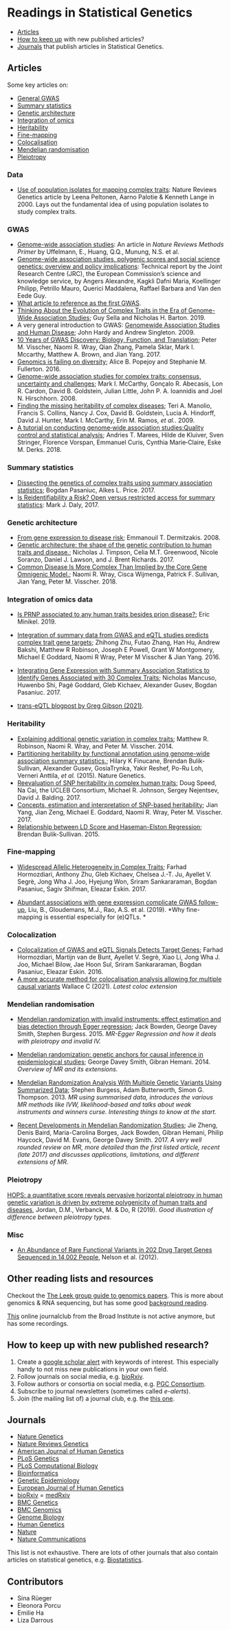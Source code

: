 
# Readings in Statistical Genetics

- [Articles](#articles)
- [How to keep up](#keep) with new published articles?
- [Journals](#journals) that publish articles in Statistical Genetics.

## Articles

Some key articles on: 

- [General GWAS](#gwas)
- [Summary statistics](#summary-statistics)
- [Genetic architecture](#genetic-architecture)
- [Integration of omics](#integration-of-omics)
- [Heritability](#heritability)
- [Fine-mapping](#fine-mapping)
- [Colocalisation](#colocalisation)
- [Mendelian randomisation](#mendelian-randomisation)
- [Pleiotropy](#pleiotropy)

### Data

- [Use of population isolates for mapping complex traits](https://www.nature.com/articles/35042049): Nature Reviews Genetics article by Leena Peltonen, Aarno Palotie & Kenneth Lange in 2000. Lays out the fundamental idea of using population isolates to study complex traits. 

### GWAS
- [Genome-wide association studies](https://www.nature.com/articles/s43586-021-00056-9): An article in *Nature Reviews Methods Primer* by Uffelmann, E., Huang, Q.Q., Munung, N.S. et al.
- [Genome-wide association studies, polygenic scores and social science genetics: overview and policy implications](dx.doi.org/10.2760/948992): Technical report by the Joint Research Centre (JRC), the European Commission’s science and knowledge service, by Angers Alexandre, Kagkli Dafni Maria, Koellinger Philipp, Petrillo Mauro, Querici Maddalena, Raffael Barbara and Van den Eede Guy. 
- [What article to reference as the first GWAS](https://twitter.com/ceclindgren/status/1175427007276097538).
- [Thinking About the Evolution of Complex Traits in the Era of Genome-Wide Association Studies](https://www.annualreviews.org/doi/10.1146/annurev-genom-083115-022316); Guy Sella and Nicholas H. Barton. 2019.
- A very general introduction to GWAS: [Genomewide Association Studies and Human Disease](https://www.ncbi.nlm.nih.gov/pmc/articles/PMC3422859/); John Hardy and Andrew Singleton. 2009.
- [10 Years of GWAS Discovery: Biology, Function, and Translation](https://www.ncbi.nlm.nih.gov/pubmed/28686856); Peter M. Visscher, Naomi R. Wray, Qian Zhang, Pamela Sklar, Mark I. Mccarthy, Matthew A. Brown, and Jian Yang. 2017.
- [Genomics is failing on diversity](https://www.nature.com/news/genomics-is-failing-on-diversity-1.20759); Alice B. Popejoy and Stephanie M. Fullerton. 2016.
- [Genome-wide association studies for complex traits: consensus, uncertainty and challenges](https://www.ncbi.nlm.nih.gov/pubmed/18398418); Mark I. McCarthy, Gonçalo R. Abecasis, Lon R. Cardon, David B. Goldstein,
Julian Little, John P. A. Ioannidis and Joel N. Hirschhorn. 2008.
- [Finding the missing heritability of complex diseases](https://www.ncbi.nlm.nih.gov/pubmed/19812666); Teri A. Manolio, Francis S. Collins, Nancy J. Cox, David B. Goldstein, Lucia A. Hindorff, David J. Hunter,
Mark I. McCarthy, Erin M. Ramos, *et al.*. 2009.
- [A tutorial on conducting genome‐wide association studies:Quality control and statistical analysis](https://www.ncbi.nlm.nih.gov/pmc/articles/PMC6001694/pdf/MPR-27-na.pdf); Andries T. Marees, Hilde de Kluiver, Sven Stringer, Florence Vorspan, Emmanuel Curis, Cynthia Marie‐Claire, Eske M. Derks. 2018. 

### Summary statistics

- [Dissecting the genetics of complex traits using summary association statistics](https://www.ncbi.nlm.nih.gov/pubmed/27840428); Bogdan Pasaniuc, Alkes L. Price. 2017. 
- [Is Reidentifiability a Risk? Open versus restricted access for summary statistics](https://medium.com/@mjdaly?p=ae62a691a7cc): Mark J. Daly, 2017.




### Genetic architecture

- [From gene expression to disease risk](https://www.ncbi.nlm.nih.gov/pubmed/18443581); Emmanouil T. Dermitzakis. 2008.
- [Genetic architecture: the shape of the genetic contribution to human traits and disease.](https://www.ncbi.nlm.nih.gov/pubmed/29225335); Nicholas J. Timpson, Celia M.T. Greenwood, Nicole Soranzo, Daniel J. Lawson, and J. Brent Richards. 2017.
- [Common Disease Is More Complex Than Implied by the Core Gene Omnigenic Model.](https://www.ncbi.nlm.nih.gov/pubmed/29906445); Naomi R. Wray, Cisca Wijmenga, Patrick F. Sullivan, Jian Yang, Peter M. Visscher. 2018.

### Integration of omics data

- [Is PRNP associated to any human traits besides prion disease?](http://www.cureffi.org/2019/12/04/prnp-gwas-other-traits/); Eric Minikel. 2019.

- [Integration of summary data from GWAS and eQTL studies predicts complex trait gene targets](https://www.nature.com/articles/ng.3538); Zhihong Zhu, Futao Zhang, Han Hu, Andrew Bakshi, Matthew R Robinson, Joseph E Powell, Grant W Montgomery, Michael E Goddard, Naomi R Wray, Peter M Visscher & Jian Yang. 2016.

- [Integrating Gene Expression with Summary Association Statistics to Identify Genes Associated with 30 Complex Traits](https://www.cell.com/ajhg/fulltext/S0002-9297(17)30032-0); Nicholas Mancuso, Huwenbo Shi, Pagé Goddard, Gleb Kichaev, Alexander Gusev, Bogdan Pasaniuc. 2017. 

- [trans-eQTL blogpost by Greg Gibson (2021)](http://genomestake.blogspot.com/2021/09/ninety-third-take-trans-eqtl-finally.html).

### Heritability

- [Explaining additional genetic variation in complex traits](https://www.ncbi.nlm.nih.gov/pubmed/24629526); Matthew R. Robinson, Naomi R. Wray, and Peter M. Visscher. 2014.
- [Partitioning heritability by functional annotation using genome-wide association summary statistics.](https://www.ncbi.nlm.nih.gov/pubmed/26414678); Hilary K Finucane, Brendan Bulik-Sullivan, Alexander Gusev, GosiaTrynka, Yakir Reshef, Po-Ru Loh, Verneri Anttila, *et al.* (2015). Nature Genetics. 
- [Reevaluation of SNP heritability in complex human traits](https://www.ncbi.nlm.nih.gov/pubmed/28530675); Doug Speed, Na Cai, the UCLEB Consortium, Michael R. Johnson, Sergey Nejentsev, David J. Balding. 2017.
- [Concepts, estimation and interpretation of SNP-based heritability](https://www.ncbi.nlm.nih.gov/pubmed/28854176); Jian Yang, Jian Zeng, Michael E. Goddard, Naomi R. Wray, Peter M. Visscher. 2017.
- [Relationship between LD Score and Haseman-Elston Regression](https://www.biorxiv.org/content/early/2015/04/20/018283); Brendan Bulik-Sullivan. 2015.

### Fine-mapping

- [Widespread Allelic Heterogeneity in Complex Traits](https://www.ncbi.nlm.nih.gov/pubmed/28475861); Farhad Hormozdiari, Anthony Zhu, Gleb Kichaev, Chelsea J.-T. Ju, Ayellet V. Segrè, Jong Wha J. Joo, Hyejung Won, Sriram Sankararaman, Bogdan Pasaniuc, Sagiv Shifman, Eleazar Eskin. 2017.

- [Abundant associations with gene expression complicate GWAS follow-up](https://www.nature.com/articles/s41588-019-0404-0?proof=tr), Liu, B., Gloudemans, M.J., Rao, A.S. et al. (2019). *Why fine-mapping is essential especially for (e)QTLs. *
 
### Colocalization

- [Colocalization of GWAS and eQTL Signals Detects Target Genes](https://www.cell.com/ajhg/fulltext/S0002-9297(16)30439-6); Farhad Hormozdiari, Martijn van de Bunt, Ayellet V. Segrè, Xiao Li, Jong Wha J. Joo, Michael Bilow, Jae Hoon Sul, Sriram Sankararaman, Bogdan Pasaniuc, Eleazar Eskin. 2016.
- [A more accurate method for colocalisation analysis allowing for multiple causal variants](dx.doi.org/10.1371/journal.pgen.1009440) Wallace C (2021). *Latest coloc extension*

### Mendelian randomisation

- [Mendelian randomization with invalid instruments: effect estimation and bias detection through Egger regression](https://doi.org/10.1093/ije/dyv080); Jack Bowden, George Davey Smith, Stephen Burgess. 2015. *MR-Egger Regression and how it deals with pleiotropy and invalid IV.*

- [Mendelian randomization: genetic anchors for causal inference in epidemiological studies](https://doi.org/10.1093/hmg/ddu328); George Davey Smith, Gibran Hemani. 2014. *Overview of MR and its extensions.*

- [Mendelian Randomization Analysis With Multiple Genetic Variants Using Summarized Data](https://doi.org/10.1002/gepi.21758); Stephen Burgess, Adam Butterworth, Simon G. Thompson. 2013. *MR using summarised data, introduces the various MR methods like IVW, likelihood-based and talks about weak instruments and winners curse. Interesting things to know at the start.*

- [Recent Developments in Mendelian Randomization Studies](https://doi.org/10.1007/s40471-017-0128-6); Jie Zheng, Denis Baird, Maria-Carolina Borges, Jack Bowden, Gibran Hemani, Philip Haycock, David M. Evans, George Davey Smith. 2017. *A very well rounded review on MR, more detailed than the first listed article, recent (late 2017) and discusses applications, limitations, and different extensions of MR.*



### Pleiotropy
[HOPS: a quantitative score reveals pervasive horizontal pleiotropy in human genetic variation is driven by extreme polygenicity of human traits and diseases](https://genomebiology.biomedcentral.com/articles/10.1186/s13059-019-1844-7), Jordan, D.M., Verbanck, M. & Do, R (2019). *Good illustration of difference between pleiotropy types.*

### Misc
- [An Abundance of Rare Functional Variants in 202 Drug Target Genes Sequenced in 14,002 People](https://www.science.org/doi/10.1126/science.1217876), Nelson et al. (2012). 


## Other reading lists and resources

Checkout the [The Leek group guide to genomics papers](https://github.com/jtleek/genomicspapers). This is more about genomics & RNA sequencing, but has some good [background reading](https://github.com/jtleek/genomicspapers#background-on-genomics).

[This](https://sites.google.com/broadinstitute.com/onlinejournalclub) online journalclub from the Broad Institute is not active anymore, but has some recordings.

## How to keep up with new published research?<a name="keep"></a>

1. Create a [google scholar alert](https://scholar.google.com/scholar_alerts?view_op=list_alerts&hl=en) with keywords of interest. This especially handy to not miss new publications in your own field.
2. Follow journals on social media, e.g. [bioRxiv](https://twitter.com/biorxivpreprint). 
3. Follow authors or consortia on social media, e.g. [PGC Consortium](https://twitter.com/PGCgenetics). 
4. Subscribe to journal newsletters (sometimes called *e-alerts*). 
5. Join (the mailing list of) a journal club, e.g. the [this one](https://cnsgenomics.com/content/journal-club).

## Journals<a name="journals"></a>

- [Nature Genetics](https://www.nature.com/ng/)
- [Nature Reviews Genetics](https://www.nature.com/nrg/)
- [American Journal of Human Genetics](https://www.cell.com/ajhg/home)
- [PLoS Genetics](http://journals.plos.org/plosgenetics/)
- [PLoS Computational Biology](http://journals.plos.org/ploscompbiol/)
- [Bioinformatics](https://academic.oup.com/bioinformatics)
- [Genetic Epidemiology](https://onlinelibrary.wiley.com/journal/10982272)
- [European Journal of Human Genetics](https://www.nature.com/ejhg/)
- [bioRxiv](https://www.biorxiv.org/)
= [medRxiv](https://www.medrxiv.org/)
- [BMC Genetics](https://bmcgenet.biomedcentral.com/)
- [BMC Genomics](https://bmcgenomics.biomedcentral.com/)
- [Genome Biology](https://genomebiology.biomedcentral.com/)
- [Human Genetics](https://link.springer.com/journal/439)
- [Nature](https://www.nature.com/nature/)
- [Nature Communications](https://www.nature.com/ncomms/)

This list is not exhaustive. There are lots of other journals that also contain articles on statistical genetics, e.g. [Biostatistics](https://academic.oup.com/biostatistics).  

## Contributors

- Sina Rüeger
- Eleonora Porcu
- Emilie Ha
- Liza Darrous

